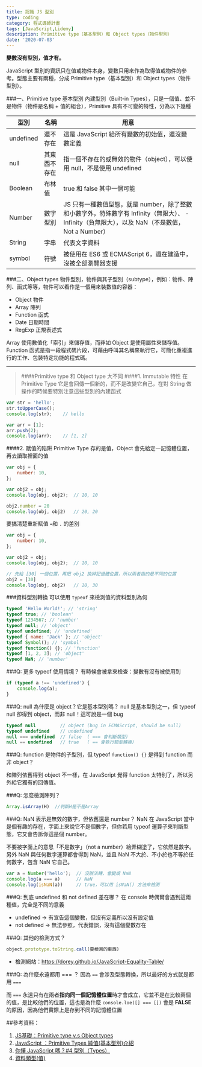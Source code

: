 ```yaml
---
title: 認識 JS 型別
type: coding
category: 程式導師計畫
tags: [JavaScript,Lidemy]
description: Primitive type（基本型別）和 Object types（物件型別）
date: '2020-07-03'
---
```

**變數沒有型別，值才有。**

JavaScript 型別的資訊只在值或物件本身，變數只用來作為取得值或物件的參考。型態主要有兩種，分成 Primitive type（基本型別）和 Object types（物件型別）。


###一、Primitive type 基本型別
內建型別（Built-in Types），只是一個值、並不是物件（物件是名稱 + 值的組合），Primitive 具有不可變的特性，分為以下幾種

| 型別 | 名稱 | 用意 |
| -------- | -------- | -------- |
| undefined | 還不存在 | 這是 JavaScript 給所有變數的初始值，還沒變數定義 |
| null | 其東西不存在 | 指一個不存在的或無效的物件（object），可以使用 null，不是使用 undefined |
| Boolean  | 布林值 | true 和 false 其中一個可能 |
| Number | 數字型別 | JS 只有一種數值型態，就是 number，除了整數和小數字外，特殊數字有 Infinity（無限大）、 -Infinity（負無限大），以及 NaN（不是數值，Not a Number） |
| String | 字串 | 代表文字資料 |
| symbol |符號 | 被使用在 ES6 或 ECMAScript 6，還在建造中，沒被全部瀏覽器支援 |


###二、Object types
物件型別，物件與其子型別（subtype），例如：物件、陣列、函式等等，物件可以看作是一個用來裝數值的容器：
* Object 物件
* Array 陣列
* Function 函式
* Date 日期時間
* RegExp 正規表述式

Array 使用數值化「索引」來儲存值，而非如 Object 是使用屬性來儲存值。Function 函式是指一段程式碼片段，可藉由呼叫其名稱來執行它，可簡化重複進行的工作、包裝特定功能的程式碼。

---

> ####Primitive type 和 Object type 大不同
####1. Immutable 特性
在 Primitive Type 它是會回傳一個新的，而不是改變它自己，在對 String 做操作的時候要特別注意這些型別的內建函式

```js
var str = 'hello';
str.toUpperCase();   
console.log(str);    // hello

var arr = [1];
arr.push(2);
console.log(arr);    // [1, 2]
```

####2. 賦值的陷阱
Primitive Type 存的是值，Object 會先給定一記憶體位置，再去讀取裡面的值

```js
var obj = {
    number: 10,
};

var obj2 = obj;
console.log(obj, obj2);  // 10, 10

obj2.number = 20
console.log(obj, obj2)   // 20, 20
```

要搞清楚重新賦值 `=`和 `.` 的差別

```js
var obj = {
    number: 10,
};

var obj2 = obj;
console.log(obj, obj2);  // 10, 10

// 先給 [30] 一個位置，再把 obj2 換掉記憶體位置，所以兩者指的是不同的位置
obj2 = [30]
console.log(obj, obj2)   // 10, 30
```


###資料型別轉換
可以使用 `typeof` 來檢測值的資料型別為何

```js
typeof 'Hello World!'; // 'string'
typeof true; // 'boolean'
typeof 1234567; // 'number'
typeof null; // 'object'
typeof undefined; // 'undefined'
typeof { name: 'Jack' }; // 'object'
typeof Symbol(); // 'symbol'
typeof function() {}; // 'function'
typeof [1, 2, 3]; // 'object'
typeof NaN; // 'number'
```
###Q: 更多 typeof 使用情境？
有時候會被拿來檢查：變數有沒有被使用到
```js
if (typeof a !== 'undefined') {
    console.log(a);
}
```

###Q: null 為什麼是 object？它是基本型別嗎？
null 是基本型別之一，但 typeof null 卻得到 object，而非 null！這可說是一個 bug
```js
typeof null         // object (bug in ECMAScript, should be null)
typeof undefined    // undefined
null === undefined  // false  ( === 會判斷類型)
null == undefined   // true   ( == 會執行類型轉換)
```

###Q: function 是物件的子型別，但 typeof `function() {}` 是得到 function 而非 object？

和陣列依舊得到 object 不一樣，在 JavaScript 覺得 function 太特別了，所以另外給它獨有的回傳值。

###Q: 怎麼檢測陣列？
```js
Array.isArray(H)  //判斷H是不是Array
```


###Q: NaN 表示是無效的數字，但依舊還是 number？
NaN 在 JavaScript 當中是個有趣的存在，字面上來說它不是個數字，但你若用 typeof 運算子來判斷型態，它又會告訴你這是個 number。

不要被字面上的意思「不是數字」（not a number）給弄糊塗了，它依然是數字。另外 NaN 與任何數字運算都會得到 NaN，並且 NaN 不大於、不小於也不等於任何數字，包含 NaN 它自己。

```js
var a = Number('hello');  // 沒辦法轉，會變成 NaN
console.log(a === a)      // NaN
console.log(isNaN(a))     // true，可以用 isNaN() 方法來檢測
```

###Q: 到底 undefined 和 not defined 差在哪？
在 console 時偶爾會遇到這兩種值，完全是不同的意義
* undefined → 有宣告這個變數，但沒有定義所以沒有設定值
* not defined → 無法參照，代表錯誤，沒有這個變數存在



###Q: 其他的檢測方式？
```js
object.prototype.toString.call(要檢測的東西)
```
* 檢測網站：https://dorey.github.io/JavaScript-Equality-Table/


###Q: 為什麼永遠都用 === ？
因為 `==` 會涉及型態轉換，所以最好的方式就是都用 `===`

而 `===` 永遠只有在兩者**指向同一個記憶體位置**時才會成立，它並不是在比較兩個的值，是比較他們的位置，這也是為什麼 `console.loe([] === [])` 會是 **FALSE** 的原因，因為他們實際上是存到不同的記憶體位置

##參考資料：
1. [JS基礎：Primitive type v.s Object types](https://medium.com/@jobboy0101/js%E5%9F%BA%E7%A4%8E-primitive-type-v-s-object-types-f88f7c16f225)
2. [JavaScript ：Primitive Types 純值(基本型別)介紹](https://dotblogs.com.tw/susan_code/2017/07/06/162049)
3. [你懂 JavaScript 嗎？#4 型別（Types）](https://cythilya.github.io/2018/10/11/types/)
4. [資料類型(值)](https://eyesofkids.gitbooks.io/javascript-start-from-es6/content/part3/datatype.html)
